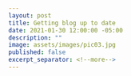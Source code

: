 ```yaml
---
layout: post
title: Getting blog up to date
date: 2021-01-30 12:00:00 -05:00
description: ""
image: assets/images/pic03.jpg
published: false
excerpt_separator: <!--more-->
---
```


